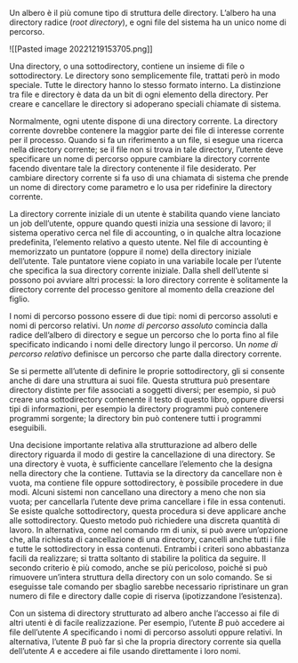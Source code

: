 Un albero è il più comune tipo di struttura delle directory. L’albero ha una directory radice (_root directory_), e ogni file del sistema ha un unico nome di percorso.

![[Pasted image 20221219153705.png]]

Una directory, o una sottodirectory, contiene un insieme di file o sottodirectory.
Le directory sono semplicemente file, trattati però in modo speciale. Tutte le directory hanno lo stesso formato interno. La distinzione tra file e directory è data da un bit di ogni elemento della directory. Per creare e cancellare le directory si adoperano speciali chiamate di sistema.

Normalmente, ogni utente dispone di una directory corrente. 
La directory corrente dovrebbe contenere la maggior parte dei file di interesse corrente per il processo.
Quando si fa un riferimento a un file, si esegue una ricerca nella directory corrente; se il file non si trova in tale directory, l’utente deve specificare un nome di percorso oppure cambiare la directory corrente facendo diventare tale la directory contenente il file desiderato. Per cambiare directory corrente si fa uso di una chiamata di sistema che prende un nome di directory come parametro e lo usa per ridefinire la directory corrente.

La directory corrente iniziale di un utente è stabilita quando viene lanciato un job dell’utente, oppure quando questi inizia una sessione di lavoro; il sistema operativo cerca nel file di accounting, o in qualche altra locazione predefinita, l’elemento relativo a questo utente. Nel file di accounting è memorizzato un puntatore (oppure il nome) della directory iniziale dell’utente. Tale puntatore viene copiato in una variabile locale per l’utente che specifica la sua directory corrente iniziale. Dalla shell dell’utente si possono poi avviare altri processi: la loro directory corrente è solitamente la directory corrente del processo genitore al momento della creazione del figlio.

I nomi di percorso possono essere di due tipi: nomi di percorso assoluti e nomi di percorso relativi. Un _nome di percorso assoluto_ comincia dalla radice dell’albero di directory e segue un percorso che lo porta fino al file specificato indicando i nomi delle directory lungo il percorso. Un _nome di percorso relativo_ definisce un percorso che parte dalla directory corrente.

Se si permette all’utente di definire le proprie sottodirectory, gli si consente anche di dare una struttura ai suoi file. Questa struttura può presentare directory distinte per file associati a soggetti diversi; per esempio, si può creare una sottodirectory contenente il testo di questo libro, oppure diversi tipi di informazioni, per esempio la directory programmi può contenere programmi sorgente; la directory bin può contenere tutti i programmi eseguibili.

Una decisione importante relativa alla strutturazione ad albero delle directory riguarda il modo di gestire la cancellazione di una directory. Se una directory è vuota, è sufficiente cancellare l’elemento che la designa nella directory che la contiene. Tuttavia se la directory da cancellare non è vuota, ma contiene file oppure sottodirectory, è possibile procedere in due modi. Alcuni sistemi non cancellano una directory a meno che non sia vuota; per cancellarla l’utente deve prima cancellare i file in essa contenuti. Se esiste qualche sottodirectory, questa procedura si deve applicare anche alle sottodirectory. Questo metodo può richiedere una discreta quantità di lavoro. In alternativa, come nel comando rm di unix, si può avere un’opzione che, alla richiesta di cancellazione di una directory, cancelli anche tutti i file e tutte le sottodirectory in essa contenuti. Entrambi i criteri sono abbastanza facili da realizzare; si tratta soltanto di stabilire la politica da seguire. Il secondo criterio è più comodo, anche se più pericoloso, poiché si può rimuovere un’intera struttura della directory con un solo comando. Se si eseguisse tale comando per sbaglio sarebbe necessario ripristinare un gran numero di file e directory dalle copie di riserva (ipotizzandone l’esistenza).

Con un sistema di directory strutturato ad albero anche l’accesso ai file di altri utenti è di facile realizzazione. Per esempio, l’utente _B_ può accedere ai file dell’utente _A_ specificando i nomi di percorso assoluti oppure relativi. In alternativa, l’utente _B_ può far sì che la propria directory corrente sia quella dell’utente _A_ e accedere ai file usando direttamente i loro nomi.

